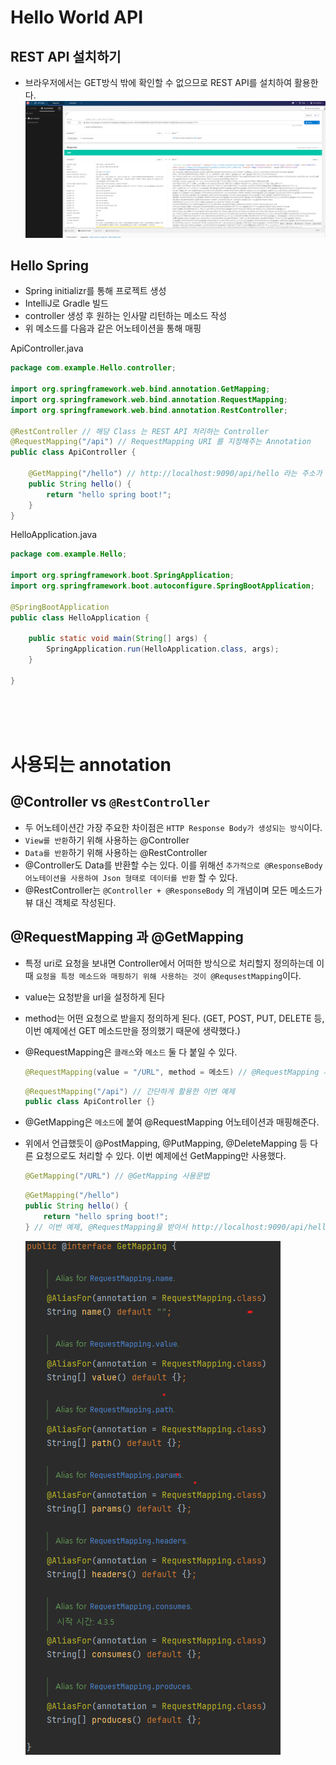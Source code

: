 # Hello World API

## REST API 설치하기
* 브라우저에서는 GET방식 밖에 확인할 수 없으므로 REST API를 설치하여 활용한다.
![REST API 화면](../img/REST%20API.png)
  

## Hello Spring
* Spring initializr를 통해 프로젝트 생성
* IntelliJ로 Gradle 빌드
* controller 생성 후 원하는 인사말 리턴하는 메소드 작성
* 위 메소드를 다음과 같은 어노테이션을 통해 매핑

ApiController.java
```java
package com.example.Hello.controller;

import org.springframework.web.bind.annotation.GetMapping;
import org.springframework.web.bind.annotation.RequestMapping;
import org.springframework.web.bind.annotation.RestController;

@RestController // 해당 Class 는 REST API 처리하는 Controller
@RequestMapping("/api") // RequestMapping URI 를 지정해주는 Annotation
public class ApiController {

    @GetMapping("/hello") // http://localhost:9090/api/hello 라는 주소가 매핑됨
    public String hello() {
        return "hello spring boot!";
    }
}
```

HelloApplication.java
```java
package com.example.Hello;

import org.springframework.boot.SpringApplication;
import org.springframework.boot.autoconfigure.SpringBootApplication;

@SpringBootApplication
public class HelloApplication {

	public static void main(String[] args) {
		SpringApplication.run(HelloApplication.class, args);
	}

}
```

<br/><br/><br/>  

# 사용되는 annotation  
## @Controller vs `@RestController`
  * 두 어노테이션간 가장 주요한 차이점은 `HTTP Response Body가 생성되는 방식`이다.
  * `View를 반환`하기 위해 사용하는 @Controller
  * `Data를 반환`하기 위해 사용하는 @RestController
  * @Controller도 Data를 반환할 수는 있다. 이를 위해선 `추가적으로 @ResponseBody 어노테이션을 사용하여 Json 형태로 데이터를 반환` 할 수 있다.
  * @RestController는 `@Controller + @ResponseBody` 의 개념이며 모든 메소드가 뷰 대신 객체로 작성된다.  


## @RequestMapping 과 @GetMapping
  * 특정 uri로 요청을 보내면 Controller에서 어떠한 방식으로 처리할지 정의하는데 이 때 `요청을 특정 메소드와 매핑하기 위해 사용하는 것이 @RequsestMapping`이다.
  * value는 요청받을 url을 설정하게 된다
  * method는 어떤 요청으로 받을지 정의하게 된다. (GET, POST, PUT, DELETE 등, 이번 예제에선 GET 메소드만을 정의했기 때문에 생략했다.)
  * @RequestMapping은 `클래스`와 `메소드` 둘 다 붙일 수 있다.
    ```java
    @RequestMapping(value = "/URL", method = 메소드) // @RequestMapping 사용 문법
    ```
    ```java
    @RequestMapping("/api") // 간단하게 활용한 이번 예제
    public class ApiController {}
    ```
  * @GetMapping은 `메소드`에 붙여 @RequestMapping 어노테이션과 매핑해준다.
  * 위에서 언급했듯이 @PostMapping, @PutMapping, @DeleteMapping 등 다른 요청으로도 처리할 수 있다. 이번 예제에선 GetMapping만 사용했다.
    ```java
    @GetMapping("/URL") // @GetMapping 사용문법
    ```
    ```java
    @GetMapping("/hello")
    public String hello() {
        return "hello spring boot!";
    } // 이번 예제, @RequestMapping을 받아서 http://localhost:9090/api/hello 로 매핑해준다
    ```

    ![GetMapping](../img/GetMapping.png)

